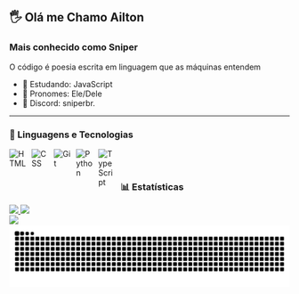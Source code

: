 ## 🖐 Olá me Chamo Ailton 
### Mais conhecido como Sniper
O código é poesia escrita em linguagem que as máquinas entendem
- 🌾 Estudando: JavaScript
- 👲 Pronomes: Ele/Dele
- 💬 Discord: sniperbr.
---
### 🤖 Linguagens e Tecnologias

<img 
    align="left" 
    alt="HTML"
    title="HTML" 
    width="30px" 
    style="padding-right: 10px;" 
    src="https://cdn.jsdelivr.net/gh/devicons/devicon@latest/icons/html5/html5-original.svg" 
/>
<img 
    align="left" 
    alt="CSS" 
    title="CSS"
    width="30px" 
    style="padding-right: 10px;" 
    src="https://cdn.jsdelivr.net/gh/devicons/devicon@latest/icons/css3/css3-original.svg" 
/>
<img 
    align="left" 
    alt="Git" 
    title="Git"
    width="30px" 
    style="padding-right: 10px;" 
    src="https://cdn.jsdelivr.net/gh/devicons/devicon@latest/icons/git/git-original.svg" 
/>
<img 
    align="left" 
    alt="Python" 
    title="Python"
    width="30px" 
    style="padding-right: 10px;" 
    src="https://cdn.jsdelivr.net/gh/devicons/devicon@latest/icons/python/python-original.svg" 
/>
<img 
    align="left" 
    alt="TypeScript" 
    title="TypeScript"
    width="30px" 
    style="padding-right: 10px;" 
    src="https://img.icons8.com/?size=100&id=h34ofns38nTN&format=png&color=000000" 
/>

<br/>
<br/>

### 📊 Estatísticas
<div>
  <a href="https://github.com/Sniper202Br">
  <img height="180em" src="https://github-readme-stats.vercel.app/api?username=Sniper202Br&show_icons=true&theme=dark&include_all_commits=true&count_private=true"/>
  <img height="180em" src="https://github-readme-stats.vercel.app/api/top-langs/?username=Sniper202Br&layout=compact&langs_count=16&theme=dark"/>
</div>
<div> 
 <a href="https://www.instagram.com/ailtonziton.ip/" target="_blank"><img src="https://img.shields.io/badge/-Instagram-%23E4405F?style=for-the-badge&logo=instagram&logoColor=white" target="_blank"></a>
</div>

<picture align="center">
  <source media="(prefers-color-scheme: dark)" srcset="https://raw.githubusercontent.com/Sniper202Br/Sniper202Br/output/github-contribution-grid-snake-dark.svg">
  <source media="(prefers-color-scheme: light)" srcset="https://raw.githubusercontent.com/Sniper202Br/Sniper202Br/output/github-contribution-grid-snake-dark.svg">
  <img align="center" alt="github contribution grid snake animation" src="https://raw.githubusercontent.com/Sniper202Br/Sniper202Br/output/github-contribution-grid-snake.svg">
</picture>
